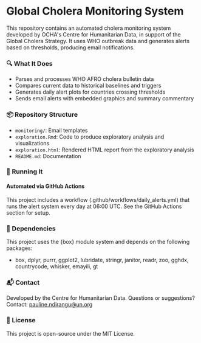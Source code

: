 # Global Cholera Monitoring System

This repository contains an automated cholera monitoring system developed by OCHA's Centre for Humanitarian Data, in support of the Global Cholera Strategy. It uses WHO outbreak data and generates alerts based on thresholds, producing email notifications.

### 🔍 What It Does

 - Parses and processes WHO AFRO cholera bulletin data
 - Compares current data to historical baselines and triggers
 - Generates daily alert plots for countries crossing thresholds
 - Sends email alerts with embedded graphics and summary commentary

### 📦 Repository Structure

 - `monitoring/`: Email templates
 - `exploration.Rmd`: Code to produce exploratory analysis and visualizations
 - `exploration.html`: Rendered HTML report from the exploratory analysis
 - `README.md`: Documentation

### 🚀 Running It
#### Automated via GitHub Actions

This project includes a workflow (.github/workflows/daily_alerts.yml) that runs the alert system every day at 06:00 UTC. See the GitHub Actions section for setup.

### 🧰 Dependencies
This project uses the {box} module system and depends on the following packages:
 - box, dplyr, purrr, ggplot2, lubridate, stringr, janitor, readr, zoo, gghdx, countrycode, whisker, emayili, gt

### 📬 Contact

Developed by the Centre for Humanitarian Data. Questions or suggestions? Contact: pauline.ndirangu@un.org

### 📝 License

This project is open-source under the MIT License.
